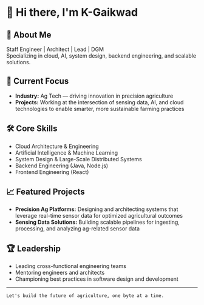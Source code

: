 # 👋 Hi there, I'm K-Gaikwad

## 🚀 About Me

Staff Engineer | Architect | Lead | DGM  
Specializing in cloud, AI, system design, backend engineering, and scalable solutions.

## 🌱 Current Focus

- **Industry:** Ag Tech — driving innovation in precision agriculture  
- **Projects:** Working at the intersection of sensing data, AI, and cloud technologies to enable smarter, more sustainable farming practices

## 🛠️ Core Skills

- Cloud Architecture & Engineering
- Artificial Intelligence & Machine Learning
- System Design & Large-Scale Distributed Systems
- Backend Engineering (Java, Node.js)
- Frontend Engineering (React)

## 📈 Featured Projects

- **Precision Ag Platforms:** Designing and architecting systems that leverage real-time sensor data for optimized agricultural outcomes
- **Sensing Data Solutions:** Building scalable pipelines for ingesting, processing, and analyzing ag-related sensor data

## 🏆 Leadership

- Leading cross-functional engineering teams
- Mentoring engineers and architects
- Championing best practices in software design and development

---

<!-- Optionally add social/professional links here -->
<!-- [LinkedIn](#) | [Website](#) | [Email](#) -->

<!-- Optionally add fun fact or personal mission here -->

```
Let's build the future of agriculture, one byte at a time.
```
